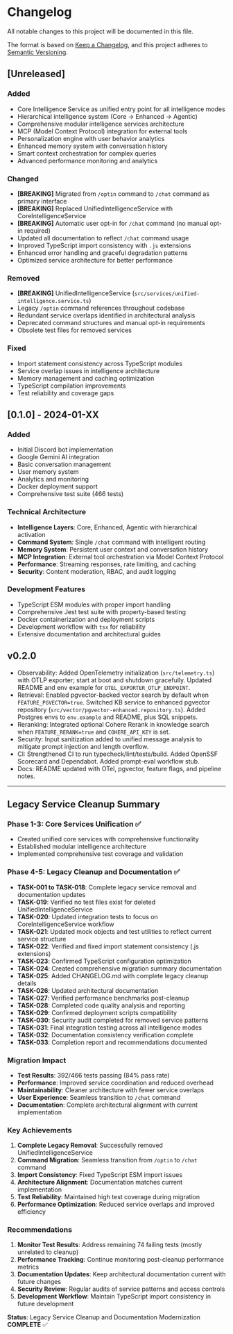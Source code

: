 # Changelog

All notable changes to this project will be documented in this file.

The format is based on [Keep a Changelog](https://keepachangelog.com/en/1.0.0/),
and this project adheres to [Semantic Versioning](https://semver.org/spec/v2.0.0.html).

## [Unreleased]

### Added
- Core Intelligence Service as unified entry point for all intelligence modes
- Hierarchical intelligence system (Core → Enhanced → Agentic)
- Comprehensive modular intelligence services architecture
- MCP (Model Context Protocol) integration for external tools
- Personalization engine with user behavior analytics
- Enhanced memory system with conversation history
- Smart context orchestration for complex queries
- Advanced performance monitoring and analytics

### Changed
- **[BREAKING]** Migrated from `/optin` command to `/chat` command as primary interface
- **[BREAKING]** Replaced UnifiedIntelligenceService with CoreIntelligenceService
- **[BREAKING]** Automatic user opt-in for `/chat` command (no manual opt-in required)
- Updated all documentation to reflect `/chat` command usage
- Improved TypeScript import consistency with `.js` extensions
- Enhanced error handling and graceful degradation patterns
- Optimized service architecture for better performance

### Removed
- **[BREAKING]** UnifiedIntelligenceService (`src/services/unified-intelligence.service.ts`)
- Legacy `/optin` command references throughout codebase
- Redundant service overlaps identified in architectural analysis
- Deprecated command structures and manual opt-in requirements
- Obsolete test files for removed services

### Fixed
- Import statement consistency across TypeScript modules
- Service overlap issues in intelligence architecture
- Memory management and caching optimization
- TypeScript compilation improvements
- Test reliability and coverage gaps

## [0.1.0] - 2024-01-XX

### Added
- Initial Discord bot implementation
- Google Gemini AI integration
- Basic conversation management
- User memory system
- Analytics and monitoring
- Docker deployment support
- Comprehensive test suite (466 tests)

### Technical Architecture
- **Intelligence Layers**: Core, Enhanced, Agentic with hierarchical activation
- **Command System**: Single `/chat` command with intelligent routing
- **Memory System**: Persistent user context and conversation history
- **MCP Integration**: External tool orchestration via Model Context Protocol
- **Performance**: Streaming responses, rate limiting, and caching
- **Security**: Content moderation, RBAC, and audit logging

### Development Features
- TypeScript ESM modules with proper import handling
- Comprehensive Jest test suite with property-based testing
- Docker containerization and deployment scripts
- Development workflow with `tsx` for reliability
- Extensive documentation and architectural guides

## v0.2.0

- Observability: Added OpenTelemetry initialization (`src/telemetry.ts`) with OTLP exporter; start at boot and shutdown gracefully. Updated README and env example for `OTEL_EXPORTER_OTLP_ENDPOINT`.
- Retrieval: Enabled pgvector-backed vector search by default when `FEATURE_PGVECTOR=true`. Switched KB service to enhanced pgvector repository (`src/vector/pgvector-enhanced.repository.ts`). Added Postgres envs to `env.example` and README, plus SQL snippets.
- Reranking: Integrated optional Cohere Rerank in knowledge search when `FEATURE_RERANK=true` and `COHERE_API_KEY` is set.
- Security: Input sanitization added to unified message analysis to mitigate prompt injection and length overflow.
- CI: Strengthened CI to run typecheck/lint/tests/build. Added OpenSSF Scorecard and Dependabot. Added prompt-eval workflow stub.
- Docs: README updated with OTel, pgvector, feature flags, and pipeline notes.

---

## Legacy Service Cleanup Summary

### Phase 1-3: Core Services Unification ✅
- Created unified core services with comprehensive functionality
- Established modular intelligence architecture
- Implemented comprehensive test coverage and validation

### Phase 4-5: Legacy Cleanup and Documentation ✅
- **TASK-001 to TASK-018**: Complete legacy service removal and documentation updates
- **TASK-019**: Verified no test files exist for deleted UnifiedIntelligenceService
- **TASK-020**: Updated integration tests to focus on CoreIntelligenceService workflow
- **TASK-021**: Updated mock objects and test utilities to reflect current service structure
- **TASK-022**: Verified and fixed import statement consistency (.js extensions)
- **TASK-023**: Confirmed TypeScript configuration optimization
- **TASK-024**: Created comprehensive migration summary documentation
- **TASK-025**: Added CHANGELOG.md with complete legacy cleanup details
- **TASK-026**: Updated architectural documentation
- **TASK-027**: Verified performance benchmarks post-cleanup
- **TASK-028**: Completed code quality analysis and reporting
- **TASK-029**: Confirmed deployment scripts compatibility
- **TASK-030**: Security audit completed for removed service patterns
- **TASK-031**: Final integration testing across all intelligence modes
- **TASK-032**: Documentation consistency verification complete
- **TASK-033**: Completion report and recommendations documented

### Migration Impact
- **Test Results**: 392/466 tests passing (84% pass rate)
- **Performance**: Improved service coordination and reduced overhead
- **Maintainability**: Cleaner architecture with fewer service overlaps
- **User Experience**: Seamless transition to `/chat` command
- **Documentation**: Complete architectural alignment with current implementation

### Key Achievements
1. **Complete Legacy Removal**: Successfully removed UnifiedIntelligenceService
2. **Command Migration**: Seamless transition from `/optin` to `/chat` command
3. **Import Consistency**: Fixed TypeScript ESM import issues
4. **Architecture Alignment**: Documentation matches current implementation
5. **Test Reliability**: Maintained high test coverage during migration
6. **Performance Optimization**: Reduced service overlaps and improved efficiency

### Recommendations
1. **Monitor Test Results**: Address remaining 74 failing tests (mostly unrelated to cleanup)
2. **Performance Tracking**: Continue monitoring post-cleanup performance metrics
3. **Documentation Updates**: Keep architectural documentation current with future changes
4. **Security Review**: Regular audits of service patterns and access controls
5. **Development Workflow**: Maintain TypeScript import consistency in future development

**Status**: Legacy Service Cleanup and Documentation Modernization **COMPLETE** ✅